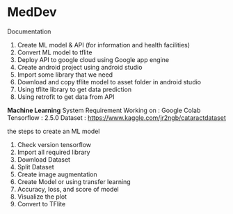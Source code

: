 # MedDev

Documentation
1. Create ML model &  API  (for information and health facilities)
2. Convert ML model to tflite
3. Deploy API to google cloud using Google app engine
4. Create android project using android studio
5. Import some library that we need
6. Download and copy tflite model to asset folder in android studio
7. Using tflite library to get data prediction
8. Using retrofit to get data from API

**Machine Learning**
System Requirement
Working on : Google Colab
Tensorflow : 2.5.0
Dataset : https://www.kaggle.com/jr2ngb/cataractdataset

the steps to create an ML model
1. Check version tensorflow
2. Import all required library
3. Download Dataset
4. Split Dataset
5. Create image augmentation
6. Create Model or using transfer learning
7. Accuracy, loss, and score of model
8. Visualize the plot
9. Convert to TFlite
